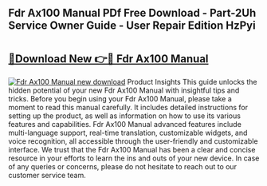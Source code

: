 ## Fdr Ax100 Manual PDf Free Download - Part-2Uh Service Owner Guide - User Repair Edition HzPyi

# <h2><a href="http://bc42306.oget.top/?id=Fdr+Ax100+Manual">🔗Download New 👉🔴 Fdr Ax100 Manual</a></h2>

[![Fdr Ax100 Manual new download](https://i.imgur.com/5g1atiW.png)](http://bc42306.oget.top/?id=Fdr+Ax100+Manual)
Product Insights This guide unlocks the hidden potential of your new Fdr Ax100 Manual with insightful tips and tricks. Before you begin using your Fdr Ax100 Manual, please take a moment to read this manual carefully. It includes detailed instructions for setting up the product, as well as information on how to use its various features and capabilities. Fdr Ax100 Manual advanced features include multi-language support, real-time translation, customizable widgets, and voice recognition, all accessible through the user-friendly and customizable interface. We trust that the Fdr Ax100 Manual has been a clear and concise resource in your efforts to learn the ins and outs of your new device. In case of any queries or concerns, please do not hesitate to reach out to our customer service team.
